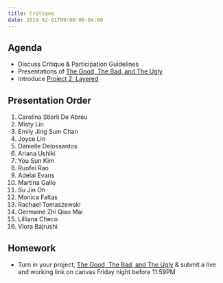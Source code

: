 ```yaml
---
title: Critique
date: 2019-02-01T09:00:00-04:00
---
```


## Agenda

- Discuss Critique &amp; Participation Guidelines
- Presentations of [The Good, The Bad, and The Ugly](/everything-is-designed/)
- Introduce [Project 2: Layered](/projects/layered/)

## Presentation Order

1. Carolina Stierli De Abreu
1. Misty Lin
1. Emily Jing Sum Chan
1. Joyce Lin
1. Danielle Delossantos
1. Ariana Ushiki
1. You Sun Kim
1. Ruofei Rao
1. Adelai Evans
1. Martina Gallo
1. Su Jin Oh
1. Monica Faltas
1. Rachael Tomaszewski
1. Germaine Zhi Qiao Mai
1. Lilliana Checo
1. Vlora Bajrushi

## Homework

- Turn in your project, [The Good, The Bad, and The Ugly](/projects/everything-is-designed) &amp; submit a live and working link on canvas Friday night before 11:59PM